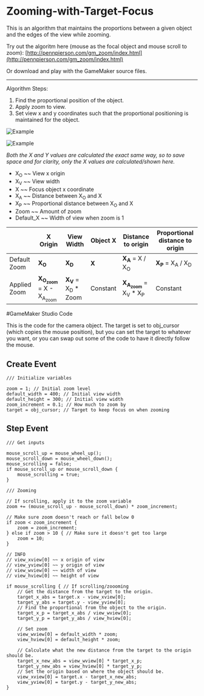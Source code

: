 # Zooming-with-Target-Focus
This is an algorithm that maintains the proportions between a given object and the edges of the view while zooming.

Try out the algoritm here (mouse as the focal object and mouse scroll to zoom): [http://pennpierson.com/gm_zoom/index.html](http://pennpierson.com/gm_zoom/index.html)

Or download and play with the GameMaker source files.

----

Algorithm Steps:

1) Find the proportional position of the object.
2) Apply zoom to view.
3) Set view x and y coordinates such that the proportional positioning is maintained for the object.

![Example](https://github.com/BflySamurai/Zooming-with-Target-Focus/blob/master/Graphics/Zooming_with_Target_Focus_0.png?raw=true "Example")

![Example](https://github.com/BflySamurai/Zooming-with-Target-Focus/blob/master/Graphics/Zooming_with_Target_Focus_1.png?raw=true "Example")

*Both the X and Y values are calculated the exact same way, so to save space and for clarity, only the X values are calculated/shown here.*

* X<sub>O</sub> ~~ View x origin
* X<sub>V</sub> ~~ View width
* X ~~ Focus object x coordinate
* X<sub>A</sub> ~~ Distance between X<sub>O</sub> and X
* X<sub>P</sub> ~~ Proportional distance between X<sub>O</sub> and X
* Zoom ~~ Amount of zoom
* Default_X ~~ Width of view when zoom is 1

 | | X Origin | View Width | Object X | Distance to origin | Proportional distance to origin
 --- | --- | --- | --- | --- | ---
Default Zoom | **X<sub>O</sub>** | **X<sub>D</sub>** | **X** | **X<sub>A</sub>** = X / X<sub>O</sub> | **X<sub>P</sub>** = X<sub>A</sub> / X<sub>D</sub>
Applied Zoom | **X<sub>O<sub>zoom</sub></sub>** = X - X<sub>A<sub>zoom</sub></sub> | **X<sub>V</sub>** = X<sub>D</sub> * Zoom | Constant | **X<sub>A<sub>zoom</sub></sub>** = X<sub>V</sub> * X<sub>P</sub> | Constant

#GameMaker Studio Code

This is the code for the camera object. The target is set to obj_cursor (which copies the mouse position), but you can set the target to whatever you want, or you can swap out some of the code to have it directly follow the mouse.

## Create Event

```
/// Initialize variables

zoom = 1; // Initial zoom level
default_width = 400; // Initial view width
default_height = 300; // Initial view width
zoom_increment = 0.1; // How much to zoom by
target = obj_cursor; // Target to keep focus on when zooming
```

## Step Event

```
/// Get inputs

mouse_scroll_up = mouse_wheel_up();
mouse_scroll_down = mouse_wheel_down();
mouse_scrolling = false;
if mouse_scroll_up or mouse_scroll_down {
    mouse_scrolling = true;
}
```

```
/// Zooming

// If scrolling, apply it to the zoom variable
zoom += (mouse_scroll_up - mouse_scroll_down) * zoom_increment;

// Make sure zoom doesn't reach or fall below 0
if zoom < zoom_increment {
    zoom = zoom_increment;
} else if zoom > 10 { // Make sure it doesn't get too large
    zoom = 10;
}

// INFO
// view_xview[0] ~~ x origin of view
// view_yview[0] ~~ y origin of view
// view_wview[0] ~~ width of view
// view_hview[0] ~~ height of view

if mouse_scrolling { // If scrolling/zoooming
    // Get the distance from the target to the origin.
    target_x_abs = target.x - view_xview[0];
    target_y_abs = target.y - view_yview[0];
    // Find the proportional from the object to the origin.
    target_x_p = target_x_abs / view_wview[0];
    target_y_p = target_y_abs / view_hview[0];

    // Set zoom
    view_wview[0] = default_width * zoom;
    view_hview[0] = default_height * zoom;
    
    // Calculate what the new distance from the target to the origin should be.
    target_x_new_abs = view_wview[0] * target_x_p;
    target_y_new_abs = view_hview[0] * target_y_p;
    // Set the origin based on where the object should be.
    view_xview[0] = target.x - target_x_new_abs;
    view_yview[0] = target.y - target_y_new_abs;
}
```

